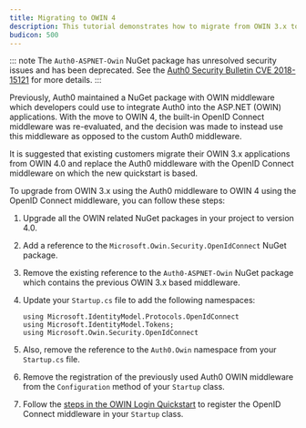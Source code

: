 ```yaml
---
title: Migrating to OWIN 4
description: This tutorial demonstrates how to migrate from OWIN 3.x to OWIN 4.0
budicon: 500
---
```


::: note
The `Auth0-ASPNET-Owin` NuGet package has unresolved security issues and has been deprecated. See the [Auth0 Security Bulletin CVE 2018-15121](/security/bulletins/cve-2018-15121) for more details.
:::

Previously, Auth0 maintained a NuGet package with OWIN middleware which developers could use to integrate Auth0 into the ASP.NET (OWIN) applications. With the move to OWIN 4, the built-in OpenID Connect middleware was re-evaluated, and the decision was made to instead use this middleware as opposed to the custom Auth0 middleware.

It is suggested that existing customers migrate their OWIN 3.x applications from OWIN 4.0 and replace the Auth0 middleware with the OpenID Connect middleware on which the new quickstart is based.

To upgrade from OWIN 3.x using the Auth0 middleware to OWIN 4 using the OpenID Connect middleware, you can follow these steps:

1. Upgrade all the OWIN related NuGet packages in your project to version 4.0.
1. Add a reference to the `Microsoft.Owin.Security.OpenIdConnect` NuGet package.
1. Remove the existing reference to the `Auth0-ASPNET-Owin` NuGet package which contains the previous OWIN 3.x based middleware.
1. Update your `Startup.cs` file to add the following namespaces:
    
    ```
    using Microsoft.IdentityModel.Protocols.OpenIdConnect
    using Microsoft.IdentityModel.Tokens;
    using Microsoft.Owin.Security.OpenIdConnect
    ```

1. Also, remove the reference to the `Auth0.Owin` namespace from your `Startup.cs` file.
1. Remove the registration of the previously used Auth0 OWIN middleware from the `Configuration` method of your `Startup` class.
1. Follow the [steps in the OWIN Login Quickstart](/quickstart/webapp/aspnet-owin/01-login#install-and-configure-the-openid-connect-middleware) to register the OpenID Connect middleware in your `Startup` class.
